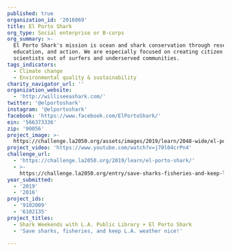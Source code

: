 ```yaml
---
published: true
organization_id: '2016069'
title: El Porto Shark
org_type: Social enterprise or B-corps
org_summary: >-
  El Porto Shark's mission is ocean and shark conservation through research,
  education, and action. We are especially focused on creating citizen
  scientists out of surfers and underserved communities.
tags_indicators:
  - Climate change
  - Environmental quality & sustainability
charity_navigator_url: ''
organization_website:
  - 'http://williseeashark.com/'
twitter: '@elportoshark'
instagram: '@elportoshark'
facebook: 'https://www.facebook.com/ElPortoShark/'
ein: '566373336'
zip: '90056'
project_image: >-
  https://challenge.la2050.org/assets/images/2019/learn/2048-wide/el-porto-shark.jpg
project_video: 'https://www.youtube.com/watch?v=j70l04crPn4'
challenge_url:
  - 'https://challenge.la2050.org/2019/learn/el-porto-shark/'
  - >-
    https://challenge.la2050.org/entry/save-sharks-fisheries-and-keep-l-a-weather-nice!
year_submitted:
  - '2019'
  - '2016'
project_ids:
  - '9102009'
  - '6102135'
project_titles:
  - Shark Weekends with L.A. Public Library + El Porto Shark
  - 'Save sharks, fisheries, and keep L.A. weather nice!'

---
```

